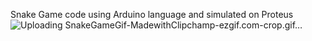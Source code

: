 Snake Game code using Arduino language and simulated on Proteus
![Uploading SnakeGameGif-MadewithClipchamp-ezgif.com-crop.gif…]()
